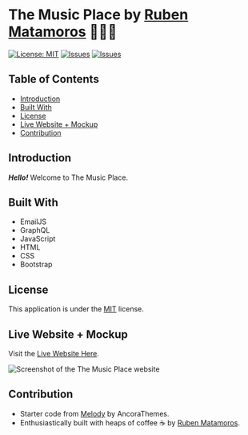 # The Music Place  by [Ruben Matamoros](https://github.com/valiantcreative33) 👨🏻‍💻

[![License: MIT](https://img.shields.io/badge/License-MIT-yellow.svg)](https://opensource.org/licenses/MIT) [![Issues](https://img.shields.io/github/issues/valiantcreative33/portfolio-ruben-matamoros)](https://github.com/valiantcreative33/portfolio-ruben-matamoros/issues) [![Issues](https://img.shields.io/github/contributors/valiantcreative33/portfolio-ruben-matamoros)](https://github.com/valiantcreative33/portfolio-ruben-matamoros/graphs/contributors)

## Table of Contents

- [Introduction](#introduction)
- [Built With](#built-with)
- [License](#license)
- [Live Website + Mockup](#live-website-+-mockup)
- [Contribution](#contribution)

## Introduction

**_Hello!_** Welcome to The Music Place.

## Built With

- EmailJS
- GraphQL
- JavaScript
- HTML
- CSS
- Bootstrap

## License

This application is under the [MIT](https://opensource.org/licenses/MIT) license.

## Live Website + Mockup

Visit the [Live Website Here](https://valiantcreative33.github.io/the-music-place/).

![Screenshot of the The Music Place website](./images/screenshot-desktop.jpg)

## Contribution

- Starter code from [Melody](https://elements.envato.com/melody-72CGLBW) by AncoraThemes.
- Enthusiastically built with heaps of coffee ☕ by [Ruben Matamoros](https://github.com/valiantcreative33).